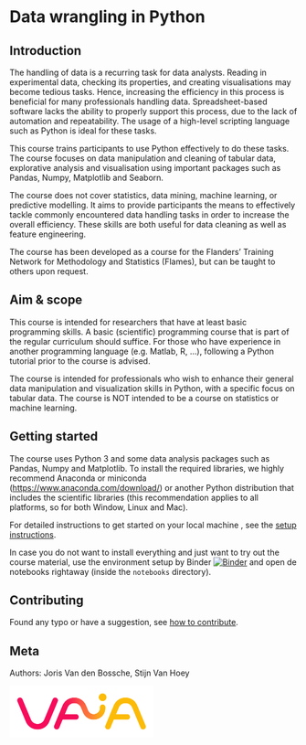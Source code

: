 # Data wrangling in Python

## Introduction

The handling of data is a recurring task for data analysts. Reading in experimental data, checking its properties,
and creating visualisations may become tedious tasks. Hence, increasing the efficiency in this process is beneficial for many professionals
handling data. Spreadsheet-based software lacks the ability to properly support this process, due to the lack of automation and repeatability.
The usage of a high-level scripting language such as Python is ideal for these tasks.

This course trains participants to use Python effectively to do these tasks. The course focuses on data manipulation and cleaning of tabular data,
explorative analysis and visualisation using important packages such as Pandas, Numpy, Matplotlib and Seaborn.

The course does not cover statistics, data mining, machine learning, or predictive modelling. It aims to provide participants the means to effectively
tackle commonly encountered data handling tasks in order to increase the overall efficiency. These skills are both useful for data cleaning as well as
feature engineering.

The course has been developed as a course for the Flanders’ Training Network for Methodology and Statistics (Flames), but can be taught to others upon request.

## Aim & scope

This course is intended for researchers that have at least basic programming skills. A basic (scientific) programming course that is part of
the regular curriculum should suffice. For those who have experience in another programming language (e.g. Matlab, R, ...), following a Python
tutorial prior to the course is advised.

The course is intended for professionals who wish to enhance their general data manipulation and visualization skills in Python, with a specific
focus on tabular data. The course is NOT intended to be a course on statistics or machine learning.

## Getting started

The course uses Python 3 and some data analysis packages such as Pandas, Numpy and Matplotlib. To install the required libraries, we highly recommend Anaconda or miniconda (https://www.anaconda.com/download/) or another Python distribution that includes the scientific libraries (this recommendation applies to all platforms, so for both Window, Linux and Mac).

For detailed instructions to get started on your local machine , see the [setup instructions](./docs/setup.md).

In case you do not want to install everything and just want to try out the course material, use the environment setup by Binder [![Binder](https://mybinder.org/badge_logo.svg)](https://mybinder.org/v2/gh/jorisvandenbossche/FLAMES-python-data-wrangling/HEAD) and open de notebooks rightaway (inside the `notebooks` directory).


## Contributing

Found any typo or have a suggestion, see [how to contribute](./docs/contributing.md).


## Meta

Authors: Joris Van den Bossche, Stijn Van Hoey

<img src="./docs/static/img/logo_vaia.jpg" width="50%">

